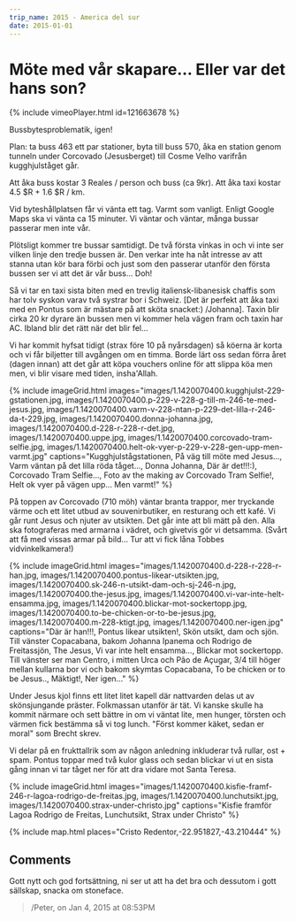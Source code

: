 ```yaml
---
trip_name: 2015 - America del sur
date: 2015-01-01
---
```


# Möte med vår skapare... Eller var det hans son?

{% include vimeoPlayer.html id=121663678 %}

Bussbytesproblematik, igen!

Plan: ta buss 463 ett par stationer, byta till buss 570, åka en station genom tunneln under Corcovado (Jesusberget) till Cosme Velho varifrån kugghjulståget går.

Att åka buss kostar 3 Reales / person och buss (ca 9kr). Att åka taxi kostar 4.5 $R + 1.6 $R / km.

Vid byteshållplatsen får vi vänta ett tag. Varmt som vanligt. Enligt Google Maps ska vi vänta ca 15 minuter. Vi väntar och väntar, många bussar passerar men inte vår.

Plötsligt kommer tre bussar samtidigt. De två första vinkas in och vi inte ser vilken linje den tredje bussen är. Den verkar inte ha nåt intresse av att stanna utan kör bara förbi och just som den passerar utanför den första bussen ser vi att det är vår buss... Doh!

Så vi tar en taxi sista biten med en trevlig italiensk-libanesisk chaffis som har tolv syskon varav två systrar bor i Schweiz. [Det är perfekt att åka taxi med en Pontus som är mästare på att sköta snacket:) /Johanna]. Taxin blir cirka 20 kr dyrare än bussen men vi kommer hela vägen fram och taxin har AC. Ibland blir det rätt när det blir fel...

Vi har kommit hyfsat tidigt (strax före 10 på nyårsdagen) så köerna är korta och vi får biljetter till avgången om en timma. Borde lärt oss sedan förra året (dagen innan) att det går att köpa vouchers online för att slippa köa men men, vi blir visare med tiden, insha'Allah.

{% include imageGrid.html
  images="images/1.1420070400.kugghjulst-229-gstationen.jpg, images/1.1420070400.p-229-v-228-g-till-m-246-te-med-jesus.jpg, images/1.1420070400.varm-v-228-ntan-p-229-det-lilla-r-246-da-t-229.jpg, images/1.1420070400.donna-johanna.jpg, images/1.1420070400.d-228-r-228-r-det.jpg, images/1.1420070400.uppe.jpg, images/1.1420070400.corcovado-tram-selfie.jpg, images/1.1420070400.helt-ok-vyer-p-229-v-228-gen-upp-men-varmt.jpg"
  captions="Kugghjulstågstationen, På väg till möte med Jesus..., Varm väntan på det lilla röda tåget..., Donna Johanna, Där är det!!!:), Corcovado Tram Selfie..., Foto av the making av Corcovado Tram Selfie!, Helt ok vyer på vägen upp... Men varmt!"
%}

På toppen av Corcovado (710 möh) väntar branta trappor, mer tryckande värme och ett litet utbud av souvenirbutiker, en resturang och ett kafé. Vi går runt Jesus och njuter av utsikten. Det går inte att bli mätt på den. Alla ska fotograferas med armarna i vädret, och givetvis gör vi detsamma. (Svårt att få med vissas armar på bild... Tur att vi fick låna Tobbes vidvinkelkamera!)

{% include imageGrid.html
  images="images/1.1420070400.d-228-r-228-r-han.jpg, images/1.1420070400.pontus-likear-utsikten.jpg, images/1.1420070400.sk-246-n-utsikt-dam-och-sj-246-n.jpg, images/1.1420070400.the-jesus.jpg, images/1.1420070400.vi-var-inte-helt-ensamma.jpg, images/1.1420070400.blickar-mot-sockertopp.jpg, images/1.1420070400.to-be-chicken-or-to-be-jesus.jpg, images/1.1420070400.m-228-ktigt.jpg, images/1.1420070400.ner-igen.jpg"
  captions="Där är han!!!, Pontus likear utsikten!, Skön utsikt, dam och sjön. Till vänster Copacabana, bakom Johanna Ipanema och Rodrigo de Freitassjön, The Jesus, Vi var inte helt ensamma..., Blickar mot sockertopp. Till vänster ser man Centro, i mitten Urca och Pão de Açugar, 3/4 till höger mellan kullarna bor vi och bakom skymtas Copacabana, To be chicken or to be Jesus.., Mäktigt!, Ner igen..."
%}

Under Jesus kjol finns ett litet litet kapell där nattvarden delas ut av skönsjungande präster. Folkmassan utanför är tät. Vi kanske skulle ha kommit närmare och sett bättre in om vi väntat lite, men hunger, törsten och värmen fick bestämma så vi tog lunch. "Först kommer käket, sedan er moral" som Brecht skrev.

Vi delar på en frukttallrik som av någon anledning inkluderar två rullar, ost + spam. Pontus toppar med två kulor glass och sedan blickar vi ut en sista gång innan vi tar tåget ner för att dra vidare mot Santa Teresa.

{% include imageGrid.html
  images="images/1.1420070400.kisfie-framf-246-r-lagoa-rodrigo-de-freitas.jpg, images/1.1420070400.lunchutsikt.jpg, images/1.1420070400.strax-under-christo.jpg"
  captions="Kisfie framför Lagoa Rodrigo de Freitas, Lunchutsikt, Strax under Christo"
%}

{% include map.html places="Cristo Redentor,-22.951827,-43.210444" %}

## Comments

Gott nytt och god fortsättning, ni ser ut att ha det bra och dessutom i gott sällskap, snacka om stoneface.
> /Peter, on Jan 4, 2015 at 08:53PM

